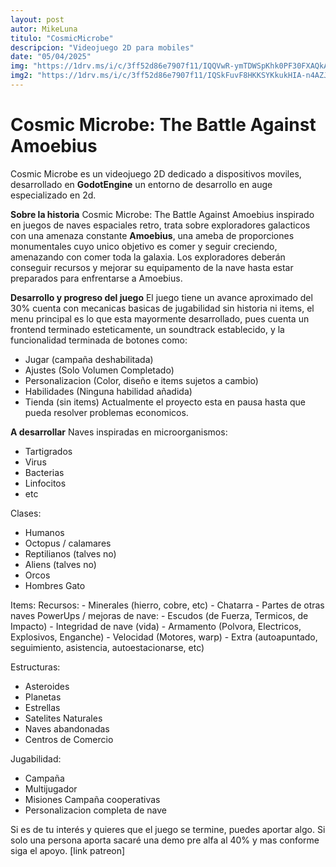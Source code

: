 ```yaml
---
layout: post
autor: MikeLuna
titulo: "CosmicMicrobe"
descripcion: "Videojuego 2D para mobiles"
date: "05/04/2025"
img: "https://1drv.ms/i/c/3ff52d86e7907f11/IQQVwR-ymTDWSpKhk0PF30FXAQkArPmP25dZWQOmZLH9Wpk?width=1024"
img2: "https://1drv.ms/i/c/3ff52d86e7907f11/IQSkFuvF8HKKSYKkukHIA-n4AZJE6GR0UDRyOPEJNrgxeh4?width=1024"
---
```


# Cosmic Microbe: The Battle Against Amoebius

Cosmic Microbe es un videojuego 2D dedicado a dispositivos moviles, desarrollado en **GodotEngine** un entorno de desarrollo en auge especializado en 2d.

**Sobre la historia**
Cosmic Microbe: The Battle Against Amoebius inspirado en juegos de naves espaciales retro, trata sobre exploradores galacticos con una amenaza constante **Amoebius**, una ameba de proporciones monumentales cuyo unico objetivo es comer y seguir creciendo, amenazando con comer toda la galaxia. Los exploradores deberán conseguir recursos y mejorar su equipamento de la nave hasta estar preparados para enfrentarse a Amoebius.

**Desarrollo y progreso del juego**
El juego tiene un avance aproximado del 30% cuenta con mecanicas basicas de jugabilidad sin historia ni items, el menu principal es lo que esta mayormente desarrollado, pues cuenta un frontend terminado esteticamente, un soundtrack establecido, y la funcionalidad terminada de botones como: 
- Jugar (campaña deshabilitada)
- Ajustes (Solo Volumen Completado)
- Personalizacion (Color, diseño e items sujetos a cambio)
- Habilidades (Ninguna habilidad añadida)
- Tienda (sin items)
Actualmente el proyecto esta en pausa hasta que pueda resolver problemas economicos.

**A desarrollar**
Naves inspiradas en microorganismos:
- Tartigrados
- Virus
- Bacterias
- Linfocitos
- etc

Clases:
- Humanos
- Octopus / calamares
- Reptilianos (talves no)
- Aliens (talves no)
- Orcos
- Hombres Gato

Items:
    Recursos:
        - Minerales (hierro, cobre, etc)
        - Chatarra
        - Partes de otras naves
    PowerUps / mejoras de nave:
        - Escudos (de Fuerza, Termicos, de Impacto)
        - Integridad de nave (vida)
        - Armamento (Polvora, Electricos, Explosivos, Enganche)
        - Velocidad (Motores, warp)
        - Extra (autoapuntado, seguimiento, asistencia, autoestacionarse, etc)

Estructuras:
- Asteroides
- Planetas
- Estrellas
- Satelites Naturales
- Naves abandonadas
- Centros de Comercio

Jugabilidad:
- Campaña
- Multijugador
- Misiones Campaña cooperativas
- Personalizacion completa de nave

Si es de tu interés y quieres que el juego se termine, puedes aportar algo. Si solo una persona aporta sacaré una demo pre alfa al 40% y mas conforme siga el apoyo.
[link patreon]